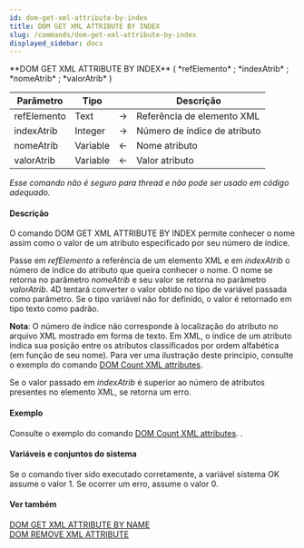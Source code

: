 ```yaml
---
id: dom-get-xml-attribute-by-index
title: DOM GET XML ATTRIBUTE BY INDEX
slug: /commands/dom-get-xml-attribute-by-index
displayed_sidebar: docs
---
```


<!--REF #_command_.DOM GET XML ATTRIBUTE BY INDEX.Syntax-->**DOM GET XML ATTRIBUTE BY INDEX** ( *refElemento* ; *indexAtrib* ; *nomeAtrib* ; *valorAtrib* )<!-- END REF-->
<!--REF #_command_.DOM GET XML ATTRIBUTE BY INDEX.Params-->
| Parâmetro | Tipo |  | Descrição |
| --- | --- | --- | --- |
| refElemento | Text | &#8594;  | Referência de elemento XML |
| indexAtrib | Integer | &#8594;  | Número de índice de atributo |
| nomeAtrib | Variable | &#8592; | Nome atributo |
| valorAtrib | Variable | &#8592; | Valor atributo |

<!-- END REF-->

*Esse comando não é seguro para thread e não pode ser usado em código adequado.*


#### Descrição 

<!--REF #_command_.DOM GET XML ATTRIBUTE BY INDEX.Summary-->O comando DOM GET XML ATTRIBUTE BY INDEX permite conhecer o nome assim como o valor de um atributo especificado por seu número de índice.<!-- END REF-->

Passe em *refElemento* a referência de um elemento XML e em *indexAtrib* o número de índice do atributo que queira conhecer o nome. O nome se retorna no parâmetro *nomeAtrib* e seu valor se retorna no parâmetro *valorAtrib*. 4D tentará converter o valor obtido no tipo de variável passada como parâmetro. Se o tipo variável não for definido, o valor é retornado em tipo texto como padrão.  
  
**Nota**: O número de índice não corresponde à localização do atributo no arquivo XML mostrado em forma de texto. Em XML, o índice de um atributo indica sua posição entre os atributos classificados por ordem alfabética (em função de seu nome). Para ver uma ilustração deste principio, consulte o exemplo do comando [DOM Count XML attributes](dom-count-xml-attributes.md).  
  
Se o valor passado em *indexAtrib* é superior ao número de atributos presentes no elemento XML, se retorna um erro.

#### Exemplo 

Consulte o exemplo do comando [DOM Count XML attributes](dom-count-xml-attributes.md). .

#### Variáveis e conjuntos do sistema 

Se o comando tiver sido executado corretamente, a variável sistema OK assume o valor 1\. Se ocorrer um erro, assume o valor 0.

#### Ver também 

[DOM GET XML ATTRIBUTE BY NAME](dom-get-xml-attribute-by-name.md)  
[DOM REMOVE XML ATTRIBUTE](dom-remove-xml-attribute.md)  